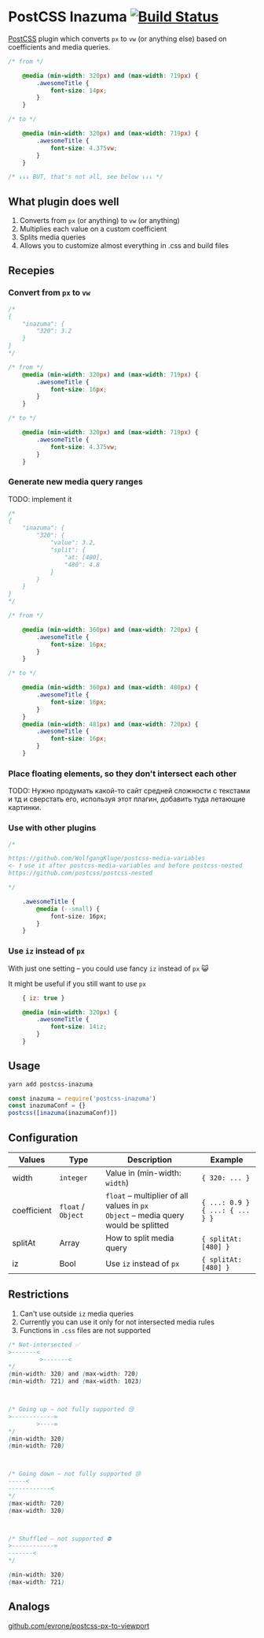 # PostCSS Inazuma [![Build Status][ci-img]][ci]

[PostCSS] plugin which converts `px` to `vw` (or anything else) based on coefficients and media queries.

[PostCSS]: https://github.com/postcss/postcss
[ci-img]:  https://travis-ci.org/wwju/postcss-inazuma.svg
[ci]:      https://travis-ci.org/wwju/postcss-inazuma

<!-- TODO: https://www.npmjs.com/package/markdown-magic -->

```css
/* from */

    @media (min-width: 320px) and (max-width: 719px) {
        .awesomeTitle {
            font-size: 14px;
        }
    }

/* to */

    @media (min-width: 320px) and (max-width: 719px) {
        .awesomeTitle {
            font-size: 4.375vw;
        }
    }

/* ↓↓↓ BUT, that's not all, see below ↓↓↓ */
```

## What plugin does well

1. Converts from `px` (or anything) to `vw` (or anything)
2. Multiplies each value on a custom coefficient
3. Splits media queries
4. Allows you to customize almost everything in .css and build files

## Recepies

### Convert from  `px` to `vw`

```css
/*
{
    "inazuma": {
        "320": 3.2
    }
}
*/

/* from */
    @media (min-width: 320px) and (max-width: 719px) {
        .awesomeTitle {
            font-size: 16px;
        }
    }

/* to */

    @media (min-width: 320px) and (max-width: 719px) {
        .awesomeTitle {
            font-size: 4.375vw;
        }
    }
```

### Generate new media query ranges

TODO: implement it

```css
/*
{
    "inazuma": {
        "320": {
            "value": 3.2,
            "split": {
                "at: [480],
                "480": 4.8
            }
        }
    }
}
*/

/* from */

    @media (min-width: 360px) and (max-width: 720px) {
        .awesomeTitle {
            font-size: 16px;
        }
    }

/* to */

    @media (min-width: 360px) and (max-width: 480px) {
        .awesomeTitle {
            font-size: 16px;
        }
    }
    @media (min-width: 481px) and (max-width: 720px) {
        .awesomeTitle {
            font-size: 16px;
        }
    }
```

### Place floating elements, so they don't intersect each other

TODO: Нужно продумать какой-то сайт средней сложности с текстами и тд и сверстать его, используя этот плагин, добавить туда летающие картинки.

### Use with other plugins

```css
/*

https://github.com/WolfgangKluge/postcss-media-variables
<- ❗️ use it after postcss-media-variables and before postcss-nested
https://github.com/postcss/postcss-nested

*/

    .awesomeTitle {
        @media (--small) {
            font-size: 16px;
        }
    }
```

### Use `iz` instead of `px`

With just one setting – you could use fancy `iz` instead of `px` 😺

It might be useful if you still want to use `px`

```js
    { iz: true }
```

```css
    @media (min-width: 320px) {
        .awesomeTitle {
            font-size: 14iz;
        }
    }
```

## Usage

```bash
yarn add postcss-inazuma
```

```js
const inazuma = require('postcss-inazuma')
const inazumaConf = {}
postcss([inazuma(inazumaConf)])
```

## Configuration

| Values | Type | Description | Example |
|--------|------|-------------|---------|
| width | `integer` | Value in (min-width: `width`) | `{ 320: ... }` |
| coefficient | `float` / `Object` | `float` – multiplier of all values in `px` <br /> `Object` – media query would be splitted | `{ ...: 0.9 }` <br /> `{ ...: { ... } }` |
| splitAt | Array | How to split media query | `{ splitAt: [480] }` |
| iz | Bool | Use `iz` instead of `px` | `{ splitAt: [480] }` |


## Restrictions

1. Can't use outside  `iz` media queries
2. Currently you can use it only for not intersected media rules
3. Functions in `.css` files are not supported

```css
/* Not-intersected ✅
>-------<
         >-------<
*/
(min-width: 320) and (max-width: 720)
(min-width: 721) and (max-width: 1023)



/* Going up – not fully supported 😢
>------------∞
        >----∞
*/
(min-width: 320)
(min-width: 720)



/* Going down – not fully supported 😢
-----<
------------<
*/
(max-width: 720)
(max-width: 320)



/* Shuffled – not supported ⛔️
>------------∞
-------<
*/

(min-width: 320)
(max-width: 721)
```

## Analogs

[github.com/evrone/postcss-px-to-viewport](https://github.com/evrone/postcss-px-to-viewport)
